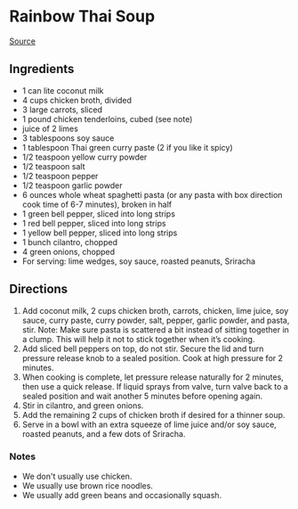 # Rainbow Thai Soup

[Source](https://tidbits-marci.com/instant-pot-rainbow-thai-soup/)

## Ingredients

- 1 can lite coconut milk
- 4 cups chicken broth, divided
- 3 large carrots, sliced
- 1 pound chicken tenderloins, cubed (see note)
- juice of 2 limes
- 3 tablespoons soy sauce
- 1 tablespoon Thai green curry paste (2 if you like it spicy)
- 1/2 teaspoon yellow curry powder
- 1/2 teaspoon salt
- 1/2 teaspoon pepper
- 1/2 teaspoon garlic powder
- 6 ounces whole wheat spaghetti pasta (or any pasta with box direction cook time of 6-7 minutes), broken in half
- 1 green bell pepper, sliced into long strips
- 1 red bell pepper, sliced into long strips
- 1 yellow bell pepper, sliced into long strips
- 1 bunch cilantro, chopped
- 4 green onions, chopped
- For serving: lime wedges, soy sauce, roasted peanuts, Sriracha

## Directions

1. Add coconut milk, 2 cups chicken broth, carrots, chicken, lime juice, soy sauce, curry paste, curry powder, salt, pepper, garlic powder, and pasta, stir.  Note:  Make sure pasta is scattered a bit instead of sitting together in a clump.  This will help it not to stick together when it’s cooking.  
1. Add sliced bell peppers on top, do not stir.  Secure the lid and turn pressure release knob to a sealed position. Cook at high pressure for 2 minutes.
1. When cooking is complete, let pressure release naturally for 2 minutes, then use a quick release.  If liquid sprays from valve, turn valve back to a sealed position and wait another 5 minutes before opening again.
1. Stir in cilantro, and green onions.
1. Add the remaining 2 cups of chicken broth if desired for a thinner soup.
1. Serve in a bowl with an extra squeeze of lime juice and/or soy sauce, roasted peanuts, and a few dots of Sriracha.

### Notes

- We don't usually use chicken.
- We usually use brown rice noodles.
- We usually add green beans and occasionally squash.
